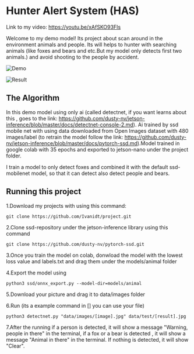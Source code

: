 # Hunter Alert System (HAS)
Link to my video:
https://youtu.be/xAfSKO93FIs

Welcome to my demo model! Its project about scan around in the environment animals and people. Its will helps to hunter with searching animals (like foxes and bears and etc.But my model only detects first two animals.) and avoid shooting to the people by accident.  

![Demo](https://i.imgur.com/HcH8Rag.jpg)

![Result](https://i.imgur.com/ppoRaPW.png)

## The Algorithm

In this demo model using only ai (called detectnet, if you want learns about this , goes to the link: https://github.com/dusty-nv/jetson-inference/blob/master/docs/detectnet-console-2.md). Ai trained by ssd mobile net with using data downloaded from Open Images dataset with 480 images/label (to retrain the model follow the link: https://github.com/dusty-nv/jetson-inference/blob/master/docs/pytorch-ssd.md).Model trained in google colab with 35 epochs and exported to jetson-nano under the project folder.

I train a model to only detect foxes and combined it with the default ssd-mobilenet model, so that it can detect also detect people and bears.

## Running this project
1.Download my projects with using this command:
```
git clone https://github.com/Ivanidt/project.git
```

2.Clone ssd-repository under the jetson-inference library using this command
```
git clone https://github.com/dusty-nv/pytorch-ssd.git
```
3.Once you train the model on colab, donwload the model with the lowest loss value and labels.txt and drag them under the models/animal folder

4.Export the model using 
```
python3 ssd/onnx_export.py --model-dir=models/animal
```

5.Download your picture and drag it to data/images folder

6.Run (its a example command in [] you can use your file)
```
python3 detectnet.py "data/images/[image].jpg" data/test/[result].jpg
```
7.After the running if a person is detected, it will show a message "Warning, people in there" in the terminal, if a fox or a bear is detected , it will show a message "Animal in there" in the terminal. If nothing is detected, it will show "Clear".
